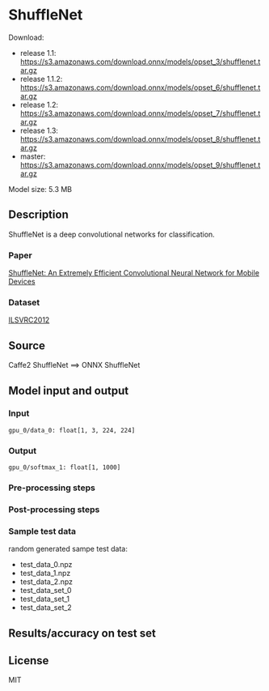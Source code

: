 # ShuffleNet

Download:
- release 1.1: https://s3.amazonaws.com/download.onnx/models/opset_3/shufflenet.tar.gz
- release 1.1.2: https://s3.amazonaws.com/download.onnx/models/opset_6/shufflenet.tar.gz
- release 1.2: https://s3.amazonaws.com/download.onnx/models/opset_7/shufflenet.tar.gz
- release 1.3: https://s3.amazonaws.com/download.onnx/models/opset_8/shufflenet.tar.gz
- master: https://s3.amazonaws.com/download.onnx/models/opset_9/shufflenet.tar.gz

Model size: 5.3 MB

## Description
ShuffleNet is a deep convolutional networks for classification.

### Paper
[ShuffleNet: An Extremely Efficient Convolutional Neural Network for Mobile Devices](https://arxiv.org/abs/1707.01083)

### Dataset
[ILSVRC2012](http://www.image-net.org/challenges/LSVRC/2012/)

## Source
Caffe2 ShuffleNet ==> ONNX ShuffleNet

## Model input and output
### Input
```
gpu_0/data_0: float[1, 3, 224, 224]
```
### Output
```
gpu_0/softmax_1: float[1, 1000]
```
### Pre-processing steps
### Post-processing steps
### Sample test data
random generated sampe test data:
- test_data_0.npz
- test_data_1.npz
- test_data_2.npz
- test_data_set_0
- test_data_set_1
- test_data_set_2

## Results/accuracy on test set

## License
MIT
